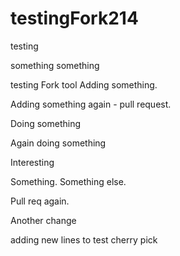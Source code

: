 # testingFork214
testing

something something

testing Fork tool
Adding something.

Adding something again - pull request.

Doing something

Again doing something

Interesting


Something.
Something else.

Pull req again.

Another change

adding new lines to test cherry pick